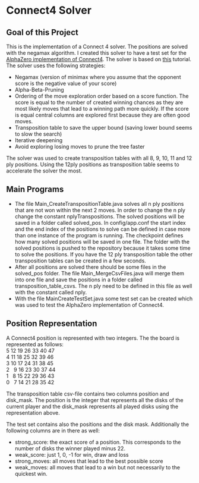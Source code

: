 # Connect4 Solver


## Goal of this Project
This is the implementation of a Connect 4 solver. The positions are solved with the negamax algorithm. I created this solver to have a test set for the [AlphaZero implementation of Connect4](https://github.com/13rian/alpha-zero-connect4). The solver is based on [this](http://blog.gamesolver.org/) tutorial. The solver uses the following strategies:
- Negamax (version of minimax where you assume that the opponent score is the negative value of your score)  
- Alpha-Beta-Pruning   
- Ordering of the move exploration order based on a score function. The score is equal to the number of created
  winning chances as they are most likely moves that lead to a winning path more quickly. If the score is equal
  central columns are explored first because they are often good moves.  
- Transposition table to save the upper bound (saving lower bound seems to slow the search)  
- Iterative deepening  
- Avoid exploring losing moves to prune the tree faster	 

The solver was used to create transposition tables with all 8, 9, 10, 11 and 12 ply positions. Using the 12ply positions as transposition table seems to accelerate the solver the most. 


## Main Programs
- The file Main_CreateTranspositionTable.java solves all n ply positions that are not won within the next 2 moves. In order to change the n ply change the constant nplyTranspositions. The solved positions will be saved in a folder called solved_pos. In config/app.conf the start index and the end index of the positions to solve can be defined in case more than one instance of the program is running. The checkpoint defines how many solved positions will be saved in one file. The folder with the solved positions is pushed to the repository because it takes some time to solve the positions. If you have the 12 ply transposition table the other transposition tables can be created in a few seconds.  
- After all positions are solved there should be some files in the solved_pos folder. The file Main_MergeCsvFiles.java will merge them into one file and save the positions in a folder called transposition_table_csvs. The n ply need to be defined in this file as well with the constant called nply.  
- With the file MainCreateTestSet.java some test set can be created which was used to test the AlphaZero implementation of Connect4.


## Position Representation
A Connect4 position is represented with two integers. The the board is represented as follows:  
5 12 19 26 33 40 47  
4 11 18 25 32 39 46  
3 10 17 24 31 38 45  
2 &nbsp; 9 16 23 30 37 44  
1 &nbsp; 8 15 22 29 36 43  
0 &nbsp; 7 14 21 28 35 42  

The transposition table csv-file contains two columns position and disk_mask. The position is the integer that represents all the disks of the current player and the disk_mask represents all played disks using the representation above. 

The test set contains also the positions and the disk mask. Additionally the following columns are in there as well:
- strong_score: the exact score of a position. This corresponds to the number of disks the winner played minus 22.
- weak_score: just 1, 0, -1 for win, draw and loss
- strong_moves: all moves that lead to the best possible score
- weak_moves: all moves that lead to a win but not necessarily to the quickest win.
